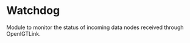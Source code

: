 Watchdog
============

Module to monitor the status of incoming data nodes received through OpenIGTLink.

